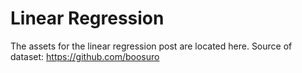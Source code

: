 # Linear Regression
The assets for the linear regression post are located here.
Source of dataset: https://github.com/boosuro
